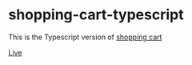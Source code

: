 # shopping-cart-typescript

This is the Typescript version of [shopping cart](https://github.com/Shivuduu19/shopping-cart)

[Live](https://subtle-cranachan-586f14.netlify.app/)
